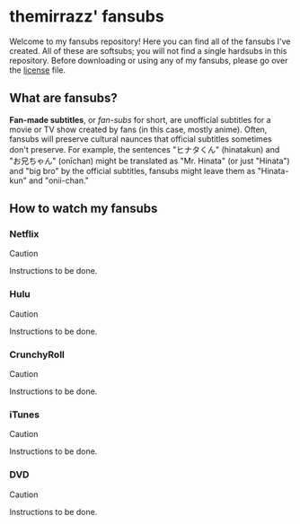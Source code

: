 # themirrazz' fansubs
Welcome to my fansubs repository! Here you can find all of the fansubs I've created. All of these are softsubs; you will not find a single hardsubs in this repository. Before downloading or using any of my fansubs, please go over the [license](LICENSE.md) file.

## What are fansubs?
**Fan-made subtitles**, or *fan-subs* for short, are unofficial subtitles for a movie or TV show created by fans (in this case, mostly anime). Often, fansubs will preserve cultural naunces that official subtitles sometimes don't preserve. For example, the sentences "ヒナタくん" (hinatakun) and "お兄ちゃん" (onīchan) might be translated as "Mr. Hinata" (or just "Hinata") and "big bro" by the official subtitles, fansubs might leave them as "Hinata-kun" and "onii-chan."

## How to watch my fansubs
### Netflix
> [!CAUTION]
> Instructions to be done.

### Hulu
> [!CAUTION]
> Instructions to be done.

### CrunchyRoll
> [!CAUTION]
> Instructions to be done.

### iTunes
> [!CAUTION]
> Instructions to be done.

### DVD
> [!CAUTION]
> Instructions to be done.
